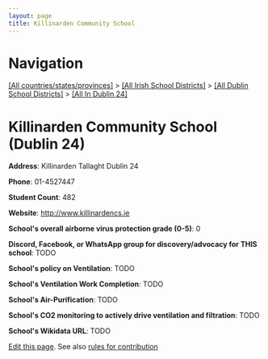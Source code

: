 ```yaml
---
layout: page
title: Killinarden Community School
---
```

# Navigation

[[All countries/states/provinces]](../../../..) > [[All Irish School Districts]](../../..) > [[All Dublin School Districts]](../..) > [[All In Dublin 24]](..)

# Killinarden Community School (Dublin 24)

**Address**: Killinarden Tallaght Dublin 24

**Phone**: 01-4527447

**Student Count**: 482

**Website**: <http://www.killinardencs.ie>

**School's overall airborne virus protection grade (0-5)**: 0

**Discord, Facebook, or WhatsApp group for discovery/advocacy for THIS school**: TODO

**School's policy on Ventilation**: TODO

**School's Ventilation Work Completion**: TODO

**School's Air-Purification**: TODO

**School's CO2 monitoring to actively drive ventilation and filtration**: TODO

**School's Wikidata URL**: TODO


[Edit this page](https://github.com/ventilate-schools/Ireland/edit/main/./Dublin_24/Killinarden_Community_School.md). See also [rules for contribution](../../../contribution-rules/)